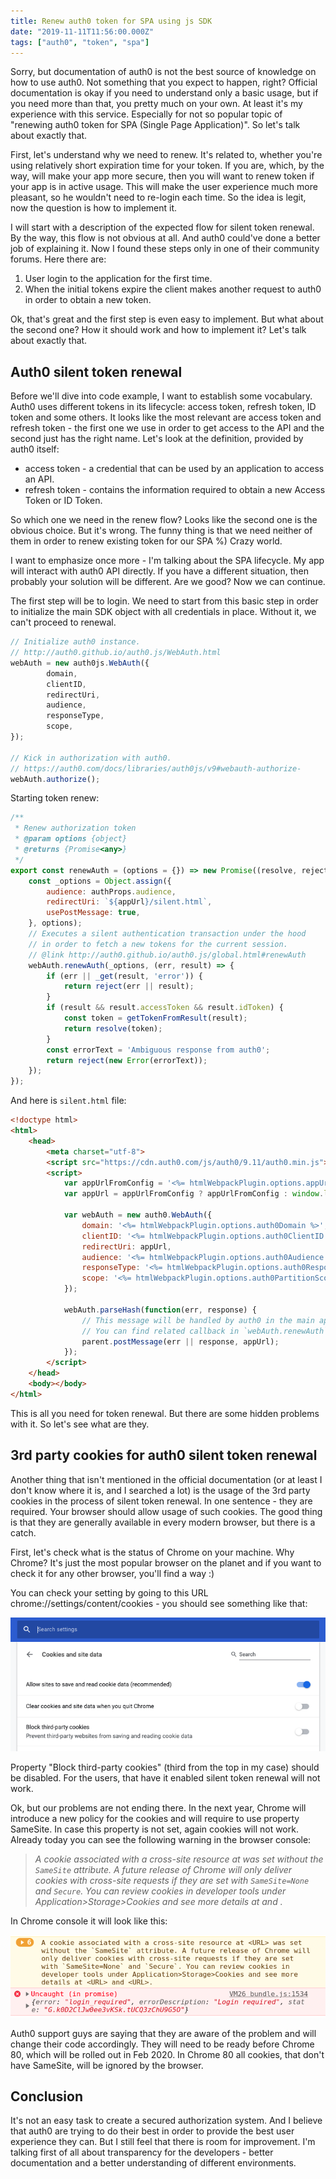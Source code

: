 ```yaml
---
title: Renew auth0 token for SPA using js SDK
date: "2019-11-11T11:56:00.000Z"
tags: ["auth0", "token", "spa"]
---
```


Sorry, but documentation of auth0 is not the best source of knowledge on how to use auth0. Not something that you expect to happen, right? Official documentation is okay if you need to understand only a basic usage, but if you need more than that, you pretty much on your own. At least it's my experience with this service. Especially for not so popular topic of "renewing auth0 token for SPA (Single Page Application)". So let's talk about exactly that.

<!-- end -->

First, let's understand why we need to renew. It's related to, whether you're using relatively short expiration time for your token. If you are, which, by the way, will make your app more secure, then you will want to renew token if your app is in active usage. This will make the user experience much more pleasant, so he wouldn't need to re-login each time. So the idea is legit, now the question is how to implement it.

I will start with a description of the expected flow for silent token renewal. By the way, this flow is not obvious at all. And auth0 could've done a better job of explaining it. Now I found these steps only in one of their community forums. Here there are:

1. User login to the application for the first time.
1. When the initial tokens expire the client makes another request to auth0 in order to obtain a new token.

Ok, that's great and the first step is even easy to implement. But what about the second one? How it should work and how to implement it? Let's talk about exactly that.

## Auth0 silent token renewal

Before we'll dive into code example, I want to establish some vocabulary. Auth0 uses different tokens in its lifecycle: access token, refresh token, ID token and some others. It looks like the most relevant are access token and refresh token - the first one we use in order to get access to the API and the second just has the right name. Let's look at the definition, provided by auth0 itself:

* access token - a credential that can be used by an application to access an API.
* refresh token - contains the information required to obtain a new Access Token or ID Token.

So which one we need in the renew flow? Looks like the second one is the obvious choice. But it's wrong. The funny thing is that we need neither of them in order to renew existing token for our SPA %) Crazy world.

I want to emphasize once more - I'm talking about the SPA lifecycle. My app will interact with auth0 API directly. If you have a different situation, then probably your solution will be different. Are we good? Now we can continue.

The first step will be to login. We need to start from this basic step in order to initialize the main SDK object with all credentials in place. Without it, we can't proceed to renewal.

```js
// Initialize auth0 instance.
// http://auth0.github.io/auth0.js/WebAuth.html
webAuth = new auth0js.WebAuth({
        domain,
        clientID,
        redirectUri,
        audience,
        responseType,
        scope,
});

// Kick in authorization with auth0.
// https://auth0.com/docs/libraries/auth0js/v9#webauth-authorize-
webAuth.authorize();
```

Starting token renew:

```js
/**
 * Renew authorization token
 * @param options {object}
 * @returns {Promise<any>}
 */
export const renewAuth = (options = {}) => new Promise((resolve, reject) => {
    const _options = Object.assign({
        audience: authProps.audience,
        redirectUri: `${appUrl}/silent.html`,
        usePostMessage: true,
    }, options);
    // Executes a silent authentication transaction under the hood
    // in order to fetch a new tokens for the current session.
    // @link http://auth0.github.io/auth0.js/global.html#renewAuth
    webAuth.renewAuth(_options, (err, result) => {
        if (err || _get(result, 'error')) {
            return reject(err || result);
        }
        if (result && result.accessToken && result.idToken) {
            const token = getTokenFromResult(result);
            return resolve(token);
        }
        const errorText = 'Ambiguous response from auth0';
        return reject(new Error(errorText));
    });
});
```

And here is `silent.html` file:

```html
<!doctype html>
<html>
    <head>
        <meta charset="utf-8">
        <script src="https://cdn.auth0.com/js/auth0/9.11/auth0.min.js"></script>
        <script>
            var appUrlFromConfig = '<%= htmlWebpackPlugin.options.appUrl %>';
            var appUrl = appUrlFromConfig ? appUrlFromConfig : window.location.origin;

            var webAuth = new auth0.WebAuth({
                domain: '<%= htmlWebpackPlugin.options.auth0Domain %>',
                clientID: '<%= htmlWebpackPlugin.options.auth0ClientID %>',
                redirectUri: appUrl,
                audience: '<%= htmlWebpackPlugin.options.auth0Audience %>',
                responseType: '<%= htmlWebpackPlugin.options.auth0ResponseType %>',
                scope: '<%= htmlWebpackPlugin.options.auth0PartitionScope %>',
            });

            webAuth.parseHash(function(err, response) {
                // This message will be handled by auth0 in the main app
                // You can find related callback in `webAuth.renewAuth`
                parent.postMessage(err || response, appUrl);
            });
        </script>
    </head>
    <body></body>
</html>
```

This is all you need for token renewal. But there are some hidden problems with it. So let's see what are they.

## 3rd party cookies for auth0 silent token renewal

Another thing that isn't mentioned in the official documentation (or at least I don't know where it is, and I searched a lot) is the usage of the 3rd party cookies in the process of silent token renewal. In one sentence - they are required. Your browser should allow usage of such cookies. The good thing is that they are generally available in every modern browser, but there is a catch.

First, let's check what is the status of Chrome on your machine. Why Chrome? It's just the most popular browser on the planet and if you want to check it for any other browser, you'll find a way :)

You can check your setting by going to this URL chrome://settings/content/cookies - you should see something like that:

![Chrome cookies](chrome-cookies.png)

Property "Block third-party cookies" (third from the top in my case) should be disabled. For the users, that have it enabled silent token renewal will not work.

Ok, but our problems are not ending there. In the next year, Chrome will introduce a new policy for the cookies and will require to use property SameSite. In case this property is not set, again cookies will not work. Already today you can see the following warning in the browser console:

> *A cookie associated with a cross-site resource at <URL> was set without the `SameSite` attribute. A future release of Chrome will only deliver cookies with cross-site requests if they are set with `SameSite=None` and `Secure`. You can review cookies in developer tools under Application>Storage>Cookies and see more details at <URL> and <URL>.*


In Chrome console it will look like this:

![Chrome console warning](chrome-console-warning.png)

Auth0 support guys are saying that they are aware of the problem and will change their code accordingly. They will need to be ready before Chrome 80, which will be rolled out in Feb 2020. In Chrome 80 all cookies, that don't have SameSite, will be ignored by the browser. 

## Conclusion

It's not an easy task to create a secured authorization system. And I believe that auth0 are trying to do their best in order to provide the best user experience they can. But I still feel that there is room for improvement. I'm talking first of all about transparency for the developers - better documentation and a better understanding of different environments.
